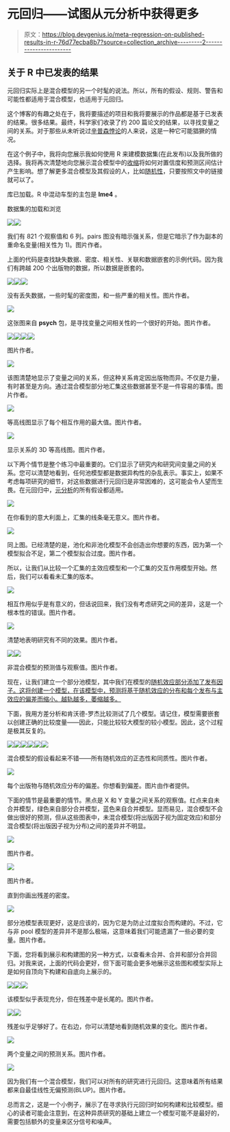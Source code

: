 # 元回归——试图从元分析中获得更多

> 原文：<https://blog.devgenius.io/meta-regression-on-published-results-in-r-76d77ecba8b7?source=collection_archive---------2----------------------->

## 关于 R 中已发表的结果

元回归实际上是混合模型的另一个时髦的说法。所以，所有的假设、规则、警告和可能性都适用于混合模型，也适用于元回归。

这个博客的有趣之处在于，我将要描述的项目和我将要展示的作品都是基于已发表的结果。很多结果。最终，科学家们收录了约 200 篇论文的结果，以寻找变量之间的关系。对于那些从未听说过[辛普森悖论](https://en.wikipedia.org/wiki/Simpson%27s_paradox)的人来说，这是一种它可能猖獗的情况。

在这个例子中，我将向您展示我如何使用 R 来建模数据集(在此发布)以及我所做的选择。我将再次清楚地向您展示混合模型中的[收缩](https://medium.com/@marc.jacobs012/randomness-in-mixed-models-8b7affd8a7c4)将如何对置信度和预测区间估计产生影响。想了解更多混合模型及其假设的人，比如[随机性](https://medium.com/@marc.jacobs012/randomness-in-mixed-models-8b7affd8a7c4)，只要按照文中的链接就可以了。

库已加载。R 中混动车型的主包是 **lme4** 。

数据集的加载和浏览

![](img/6cce3a2752de3091333b66dec380a8d0.png)![](img/ebcd2cf47d9003c05144eede0a46cfb8.png)

我们有 821 个观察值和 6 列。pairs 图没有暗示强关系，但是它暗示了作为副本的重命名变量(相关性为 1)。图片作者。

上面的代码是查找缺失数据、密度、相关性、关联和数据嵌套的示例代码。因为我们有跨越 200 个出版物的数据，所以数据是嵌套的。

![](img/0e836eda50c1563bec4c140ad859729a.png)![](img/12fc232470792c80d31af44d6f132759.png)![](img/ffa0869413ef39f308320a0c61f1fc26.png)

没有丢失数据，一些时髦的密度图，和一些严重的相关性。图片作者。

![](img/e990ec1b376e7eb99200af1ab346b2cb.png)

这张图来自 **psych** 包，是寻找变量之间相关性的一个很好的开始。图片作者。

![](img/b75ced312d1346f21e056f6a3a5b7288.png)![](img/24ee2b666c1732f62c17cb8f1a9a4635.png)![](img/3c63e6a90f56980de6685e8e3178fcaf.png)![](img/025647253c5c548811b6b5031757bb71.png)

图片作者。

![](img/317c11fac0928469c4778591c0621120.png)

该图清楚地显示了变量之间的关系，但这种关系肯定因出版物而异。不仅是力量，有时甚至是方向。通过混合模型部分地汇集这些数据甚至不是一件容易的事情。图片作者。

![](img/d36c01ca6444e58a692607f19e8d104b.png)

等高线图显示了每个相互作用的最大值。图片作者。

![](img/0b5c61b48382f8c355b7e8343d5dd0ee.png)

显示关系的 3D 等高线图。图片作者。

以下两个情节是整个练习中最重要的。它们显示了研究内和研究间变量之间的关系。您可以清楚地看到，任何池模型都是数据异构性的杂乱表示。事实上，如果不考虑每项研究的细节，对这些数据进行元回归是非常困难的，这可能会令人望而生畏。在元回归中，[元分析](https://medium.com/@marc.jacobs012/introduction-to-meta-analysis-in-r-468e9b33925c)的所有假设都适用。

![](img/462c7508c12342f5731a2f5e38d02089.png)

在你看到的意大利面上，汇集的线条毫无意义。图片作者。

![](img/41995adea23de1162fd938cccb326832.png)

同上图。已经清楚的是，池化和非池化模型不会创造出你想要的东西，因为第一个模型拟合不足，第二个模型拟合过度。图片作者。

所以，让我们从比较一个汇集的主效应模型和一个汇集的交互作用模型开始。然后，我们可以看看未汇集的版本。

![](img/c8535a85f02d1083d402c895fc5bbaa9.png)

相互作用似乎是有意义的，但话说回来，我们没有考虑研究之间的差异，这是一个根本性的错误。图片作者。

![](img/36d2686ced3790a21c18965937f90e0d.png)

清楚地表明研究有不同的效果。图片作者。

![](img/f3256b4b36486e8c438b3675a1a6d51c.png)![](img/56ba91845df46b90d1d3aa38fe1379f9.png)

非混合模型的预测值与观察值。图片作者。

现在，让我们建立一个部分池模型，其中我们在模型的[随机效应部分添加了发布因子。这将创建一个模型，在该模型中，预测将基于随机效应的分布和每个发布与主效应的偏差而缩小。越轨越多，萎缩越多。](https://medium.com/@marc.jacobs012/randomness-in-mixed-models-8b7affd8a7c4)

下面，我用方差分析和肯沃德-罗杰比较测试了几个模型。请记住，模型需要嵌套以创建正确的比较度量——因此，只能比较较大模型的较小模型。因此，这个过程是极其反复的。

![](img/6824b9163d0dd88b7dc022d8a9253410.png)![](img/3b789b9e3a3457ab95868143fa1474fc.png)![](img/502e996c5b89575334f2751550df90fb.png)![](img/6de72ea2bd17917c317d076f38b10211.png)![](img/007b39599081ea99bccef3b673626fae.png)![](img/5307d6ab278c428e566f2d32660d60a9.png)

混合模型的假设看起来不错——所有随机效应的正态性和同质性。图片作者。

![](img/8f67e8f98020d089cb4ddd08b66b455e.png)

每个出版物与随机效应分布的偏差。你想看到偏差。图片由作者提供。

下面的情节是最重要的情节。黑点是 X 和 Y 变量之间关系的观察值。红点来自未合并模型，绿色来自部分合并模型，蓝色来自合并模型。显而易见，混合模型不会做出很好的预测，但从这些图表中，未混合模型(将出版因子视为固定效应)和部分混合模型(将出版因子视为分布)之间的差异并不明显。

![](img/50ae7c078f1147758a8c8f9c4a75284e.png)

图片作者。

![](img/7bd6785815f1f7af0acee688ae533d7d.png)

图片作者。

直到你画出残差的密度。

![](img/38df7d474fcf3928de550002d90f5b93.png)

部分池模型表现更好，这是应该的，因为它是为防止过度拟合而构建的。不过，它与非 pool 模型的差异并不是那么极端，这意味着我们可能遗漏了一些必要的变量。图片作者。

下面，您将看到展示和构建图的另一种方式，以查看未合并、合并和部分合并回归。对我来说，上面的代码会更好，但下面可能会更多地展示这些图和模型实际上是如何自顶向下构建和自底向上展示的。

![](img/f00891553569781fbaaaf5b4428b50eb.png)![](img/85f7fed623efcc046d0ceacd2c79f518.png)![](img/89384443569557afcdff2f42da959579.png)

该模型似乎表现充分，但在残差中是长尾的。图片作者。

![](img/dc4986110fdf07ea2885800f7d2a4b35.png)![](img/9f35a5bd625c1d92e16fb8ab8c90bab8.png)

残差似乎足够好了。在右边，你可以清楚地看到随机效果的变化。图片作者。

![](img/b109917ea0df521b0abf4fe91bc43ff4.png)

两个变量之间的预测关系。图片作者。

![](img/f11f148af91c99883ce7408085e4b685.png)

因为我们有一个混合模型，我们可以对所有的研究进行元回归。这意味着所有结果都来自最佳线性无偏预测(BLUP)。图片作者。

总而言之，这是一个小例子，展示了在寻求执行元回归时如何构建和比较模型。细心的读者可能会注意到，在这种异质研究的基础上建立一个模型可能不是最好的，需要包括额外的变量来区分信号和噪声。